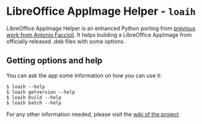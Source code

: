 # LibreOffice AppImage Helper - `loaih` #

LibreOffice AppImage Helper is an enhanced Python porting from [previous work
from Antonio
Faccioli](https://github.com/antoniofaccioli/libreoffice-appimage). It helps
building a LibreOffice AppImage from officially released .deb files with some
options.

## Getting options and help ##

You can ask the app some information on how you can use it:

    $ loaih --help
    $ loaih getversion --help
    $ loaih build --help
    $ loaih batch --help

For any other information needed, please visit the [wiki of the
project](https://git.libreitalia.org/libreitalia/loaih/wiki).
